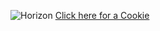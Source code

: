 ![Horizon](https://cdn.discordapp.com/attachments/1076607274132439061/1076610240247767112/image.png)
[Click here for a Cookie](https://itshorizon.net)
